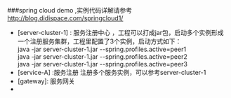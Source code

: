 
###spring cloud demo ,实例代码详解请参考 http://blog.didispace.com/springcloud1/ <br>

- [server-cluster-1] : 服务注册中心 ，工程可以打成jar包，启动多个实例形成一个注册服务集群，工程里配置了3个实例，启动方式如下：<br>
java -jar server-cluster-1.jar --spring.profiles.active=peer1<br>
java -jar server-cluster-1.jar --spring.profiles.active=peer2<br>
java -jar server-cluster-1.jar --spring.profiles.active=peer3<br>
- [service-A] :服务注册 注册多个服务实例，可以参考server-cluster-1<br>
- [gateway]: 服务网关 <br>
- [eureka-feign]: 服务发现,使用的是feign,也可以使用ribbon,feign,功能更强大，默认支持服务调用的负载均衡，以及熔断和降级<br>